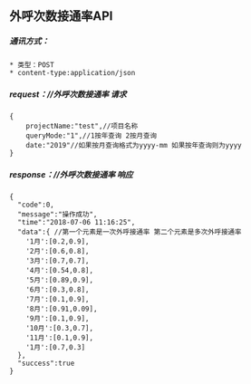 ## 外呼次数接通率API

##### 通讯方式：
```
* 类型：POST 
* content-type:application/json
```

##### request：//外呼次数接通率 请求
```
{
    projectName:"test",//项目名称
    queryMode:"1",//1按年查询 2按月查询
    date:"2019"//如果按月查询格式为yyyy-mm 如果按年查询则为yyyy
}
```

##### response：//外呼次数接通率 响应
```
{
  "code":0,
  "message":"操作成功",
  "time":"2018-07-06 11:16:25",
  "data":{ //第一个元素是一次外呼接通率 第二个元素是多次外呼接通率
    '1月':[0.2,0.9],
    '2月':[0.6,0.8],
    '3月':[0.7,0.7],
    '4月':[0.54,0.8],
    '5月':[0.89,0.9],
    '6月':[0.3,0.8],
    '7月':[0.1,0.9],
    '8月':[0.91,0.09],
    '9月':[0.1,0.9],
    '10月':[0.3,0.7],
    '11月':[0.1,0.9],
    '1月':[0.7,0.3]
  },
  "success":true
}
```